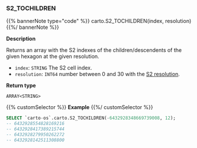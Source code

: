 ### S2_TOCHILDREN

{{% bannerNote type="code" %}}
carto.S2_TOCHILDREN(index, resolution)
{{%/ bannerNote %}}

**Description**

Returns an array with the S2 indexes of the children/descendents of the given hexagon at the given resolution.

* `index`: `STRING` The S2 cell index.
* `resolution`: `INT64` number between 0 and 30 with the [S2 resolution](https://S2geo.org/docs/core-library/restable).

**Return type**

`ARRAY<STRING>`

{{% customSelector %}}
**Example**
{{%/ customSelector %}}

```sql
SELECT `carto-os`.carto.S2_TOCHILDREN(-6432928348669739008, 12);
-- 6432928554828169216
-- 6432928417389215744
-- 6432928279950262272
-- 6432928142511308800
```

